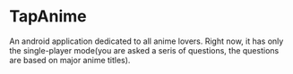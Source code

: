# TapAnime

An android application dedicated to all anime lovers. Right now, it has only the single-player mode(you are asked a seris of questions, the questions are based on major anime titles).
